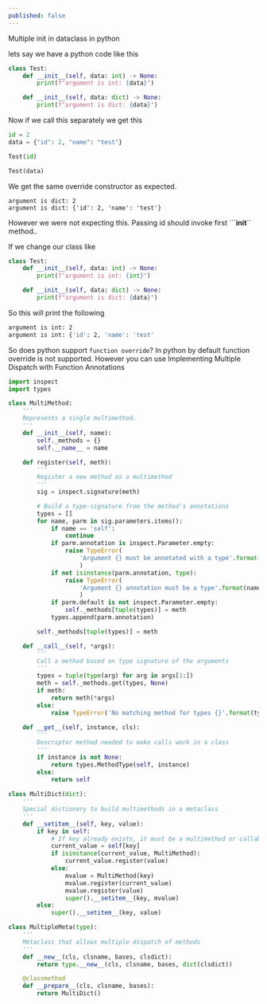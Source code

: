 ```yaml
---
published: false
---
```

Multiple init in dataclass in python

lets say we have a python code like this

```python
class Test:
    def __init__(self, data: int) -> None:
        print(f"argument is int: {data}")

    def __init__(self, data: dict) -> None:
        print(f"argument is dict: {data}")

```

Now if we call this separately we get this

```python
id = 2
data = {"id": 2, "name": "test"}

Test(id)

Test(data)
```

We get the same override constructor as expected.

```output
argument is dict: 2
argument is dict: {'id': 2, 'name': 'test'}
```

However we were not expecting this. Passing id should invoke first ```__init__`` method..

If we change our class like

```python
class Test:
    def __init__(self, data: int) -> None:
        print(f"argument is int: {int}")

    def __init__(self, data: dict) -> None:
        print(f"argument is dict: {data}")

```

So this will print the following 

```bash
argument is int: 2
argument is int: {'id': 2, 'name': 'test'
```

So does python support `function override`? In python by default function override is not supported. However you can use Implementing Multiple Dispatch with Function Annotations 

```python
import inspect
import types

class MultiMethod:
    '''
    Represents a single multimethod.
    '''
    def __init__(self, name):
        self._methods = {}
        self.__name__ = name

    def register(self, meth):
        '''
        Register a new method as a multimethod
        '''
        sig = inspect.signature(meth)

        # Build a type-signature from the method's annotations
        types = []
        for name, parm in sig.parameters.items():
            if name == 'self': 
                continue
            if parm.annotation is inspect.Parameter.empty:
                raise TypeError(
                    'Argument {} must be annotated with a type'.format(name)
                    )
            if not isinstance(parm.annotation, type):
                raise TypeError(
                    'Argument {} annotation must be a type'.format(name)
                    )
            if parm.default is not inspect.Parameter.empty:
                self._methods[tuple(types)] = meth
            types.append(parm.annotation)

        self._methods[tuple(types)] = meth

    def __call__(self, *args):
        '''
        Call a method based on type signature of the arguments
        '''
        types = tuple(type(arg) for arg in args[1:])
        meth = self._methods.get(types, None)
        if meth:
            return meth(*args)
        else:
            raise TypeError('No matching method for types {}'.format(types))
        
    def __get__(self, instance, cls):
        '''
        Descriptor method needed to make calls work in a class
        '''
        if instance is not None:
            return types.MethodType(self, instance)
        else:
            return self
    
class MultiDict(dict):
    '''
    Special dictionary to build multimethods in a metaclass
    '''
    def __setitem__(self, key, value):
        if key in self:
            # If key already exists, it must be a multimethod or callable
            current_value = self[key]
            if isinstance(current_value, MultiMethod):
                current_value.register(value)
            else:
                mvalue = MultiMethod(key)
                mvalue.register(current_value)
                mvalue.register(value)
                super().__setitem__(key, mvalue)
        else:
            super().__setitem__(key, value)

class MultipleMeta(type):
    '''
    Metaclass that allows multiple dispatch of methods
    '''
    def __new__(cls, clsname, bases, clsdict):
        return type.__new__(cls, clsname, bases, dict(clsdict))

    @classmethod
    def __prepare__(cls, clsname, bases):
        return MultiDict()

```

